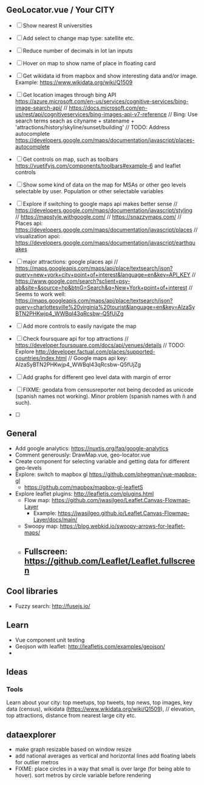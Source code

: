 ## GeoLocator.vue / Your CITY

* [ ] Show nearest R universities
* [ ] Add select to change map type: satellite etc.
* [ ] Reduce number of decimals in lot lan inputs
* [ ] Hover on map to show name of place in floating card
* [ ] Get wikidata id from mapbox and show interesting data and/or image.
      Example: https://www.wikidata.org/wiki/Q1509
* [ ] Get location images through bing API
      https://azure.microsoft.com/en-us/services/cognitive-services/bing-image-search-api/
      //
      https://docs.microsoft.com/en-us/rest/api/cognitiveservices/bing-images-api-v7-reference
      // Bing: Use search terms seach as cityname + statename +
      'attractions/history/skyline/sunset/building' // TODO: Address
      autocomplete
      https://developers.google.com/maps/documentation/javascript/places-autocomplete
* [ ] Get controls on map, such as toolbars
      https://vuetifyjs.com/components/toolbars#example-6 and leaflet controls
* [ ] Show some kind of data on the map for MSAs or other geo levels selectable
      by user. Population or other selectable variables
* [ ] Explore if switching to google maps api makes better sense //
      https://developers.google.com/maps/documentation/javascript/styling //
      https://mapstyle.withgoogle.com/ // https://snazzymaps.com/ // Places api:
      https://developers.google.com/maps/documentation/javascript/places //
      visualization apoi:
      https://developers.google.com/maps/documentation/javascript/earthquakes
* [ ] major attractions: google places api //
      https://maps.googleapis.com/maps/api/place/textsearch/json?query=new+york+city+point+of+interest&language=en&key=API_KEY
      //
      https://www.google.com/search?sclient=psy-ab&site=&source=hp&btnG=Search&q=New+York+point+of+interest
      // Seems to work well:
      https://maps.googleapis.com/maps/api/place/textsearch/json?query=charlottesville%20virginia%20tourist&language=en&key=AIzaSyBTN2PHKwjp4_WWBqI43qRcsbw-Q5fUjZg
* [ ] Add more controls to easily navigate the map
* [ ] Check foursquare api for top attractions //
      https://developer.foursquare.com/docs/api/venues/details // TODO: Explore
      http://developer.factual.com/places/supported-countries/index.html //
      Google maps api key: AIzaSyBTN2PHKwjp4_WWBqI43qRcsbw-Q5fUjZg
* [ ] Add graphs for different geo level data with margin of error

* [ ] FIXME: geodata from censusreporter not being decoded as unicode (spanish
      names not working). Minor problem (spanish names with ñ and such).
* [ ]

## General

* Add google analytics: https://nuxtjs.org/faq/google-analytics
* Comment generously: DrawMap.vue, geo-locator.vue
* Create component for selecting variable and getting data for different
  geo-levels
* Explore: switch to mapbox gl https://github.com/phegman/vue-mapbox-gl
  * https://github.com/mapbox/mapbox-gl-leafletS
* Explore leaflet plugins: http://leafletjs.com/plugins.html
  * Flow map: https://github.com/jwasilgeo/Leaflet.Canvas-Flowmap-Layer
    * Example:
      https://jwasilgeo.github.io/Leaflet.Canvas-Flowmap-Layer/docs/main/
  * Swoopy map: https://blog.webkid.io/swoopy-arrows-for-leaflet-maps/
  * ## Fullscreen: https://github.com/Leaflet/Leaflet.fullscreen

## Cool libraries

* Fuzzy search: http://fusejs.io/

## Learn

* Vue component unit testing
* Geojson with leaflet: http://leafletjs.com/examples/geojson/
*

## Ideas

### Tools

Learn about your city: top meetups, top tweets, top news, top images, key data
(census), wikidata (https://www.wikidata.org/wiki/Q1509), // elevation, top
attractions, distance from nearest large city etc.

## dataexplorer

* make graph resizable based on window resize
* add national averages as vertical and horizontal lines add floating labels for
  outlier metros
* FIXME: place circles in a way that small is over large (for being able to
  hover). sort metros by circle variable before rendering
